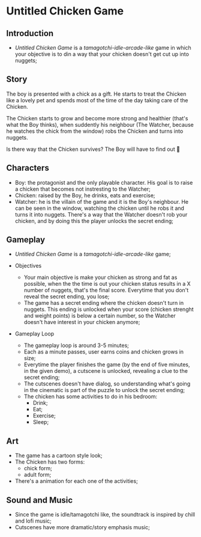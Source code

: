 # Untitled Chicken Game

## Introduction
- *Untitled Chicken Game* is a *tamagotchi-idle-arcade-like* game in which your objective is to din a way that your chicken doesn't get cut up into nuggets;

## Story

The boy is presented with a chick as a gift. He starts to treat the Chicken like a lovely pet and spends most of the time of the day taking care of the Chicken.

The Chicken starts to grow and become more strong and healthier (that's what the Boy thinks), when suddently his neighbour (The Watcher, because he watches the chick from the window) robs the Chicken and turns into nuggets. 

Is there way that the Chicken survives? The Boy will have to find out 🤔

## Characters

- Boy: the protagonist and the only playable character. His goal is to raise a chicken that becomes not instresting to the Watcher;
- Chicken: raised by the Boy, he drinks, eats and exercise;
- Watcher: he is the villain of the game and it is the Boy's neighbour. He can be seen in the window, watching the chicken until he robs it and turns it into nuggets. There's a way that the Watcher doesn't rob your chicken, and by doing this the player unlocks the secret ending;

## Gameplay
- *Untitled Chicken Game* is a *tamagotchi-idle-arcade-like* game;
- Objectives
  - Your main objective is make your chicken as strong and fat as possible, when the the time is out your chicken status results in a X number of nuggets, that's the final score. Everytime that you don't reveal the secret ending, you lose;
  - The game has a secret ending where the chicken doesn't turn in nuggets. This ending is unlocked when your score (chicken strenght and weight points) is below a certain number, so the Watcher doesn't have interest in your chicken anymore;

- Gameplay Loop
  - The gameplay loop is around 3-5 minutes;
  - Each as a minute passes, user earns coins and chicken grows in size;
  - Everytime the player finishes the game (by the end of five minutes, in the given demo), a cutscene is unlocked, revealing a clue to the secret ending; 
  - The cutscenes doesn't have dialog, so understanding what's going in the cinematic is part of the puzzle to unlock the secret ending;
  - The chicken has some activities to do in his bedroom:
    - Drink;
    - Eat;
    - Exercise;
    - Sleep;

## Art

- The game has a cartoon style look;
- The Chicken has two forms:
  - chick form;
  - adult form;
- There's a animation for each one of the activities;

## Sound and Music

- Since the game is idle/tamagotchi like, the soundtrack is inspired by chill and lofi music;
- Cutscenes have more dramatic/story emphasis music;
